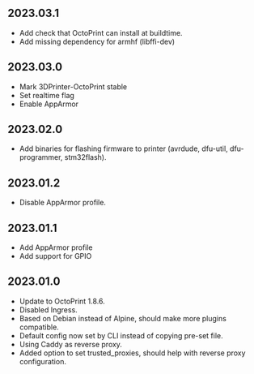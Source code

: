 ## 2023.03.1
  * Add check that OctoPrint can install at buildtime.
  * Add missing dependency for armhf (libffi-dev)

## 2023.03.0
  * Mark 3DPrinter-OctoPrint stable
  * Set realtime flag
  * Enable AppArmor

## 2023.02.0
  * Add binaries for flashing firmware to printer (avrdude, dfu-util, dfu-programmer, stm32flash).

## 2023.01.2
  * Disable AppArmor profile.

## 2023.01.1
  * Add AppArmor profile
  * Add support for GPIO

## 2023.01.0
  * Update to OctoPrint 1.8.6.
  * Disabled Ingress.
  * Based on Debian instead of Alpine, should make more plugins compatible.
  * Default config now set by CLI instead of copying pre-set file.
  * Using Caddy as reverse proxy.
  * Added option to set trusted_proxies, should help with reverse proxy configuration.
